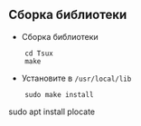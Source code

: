 ## Сборка библиотеки 
- Сборка библиотеки
```
    cd Tsux
    make
```
- Установите в `/usr/local/lib`
```
    sudo make install
```

sudo apt install plocate
